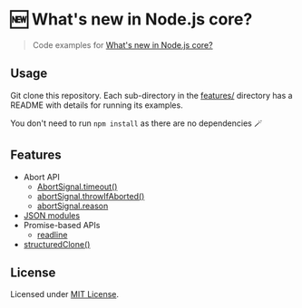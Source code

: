 # 🆕 What's new in Node.js core?

> Code examples for [What's new in Node.js core?](https://simonplend.com/whats-new-in-node-js-core/)

## Usage

Git clone this repository. Each sub-directory in the [features/](features/)
directory has a README with details for running its examples.

You don't need to run `npm install` as there are no dependencies 🪄

## Features

- Abort API
  - [AbortSignal.timeout()](features/abort-api-abortsignal-timeout)
  - [abortSignal.throwIfAborted()](features/abort-api-abortsignal-throwifaborted)
  - [abortSignal.reason](features/abort-api-abortsignal-reason)
- [JSON modules](features/json-modules)
- Promise-based APIs
  - [readline](features/promises-api-readline)
- [structuredClone()](features/structuredclone)

## License

Licensed under [MIT License](./LICENSE.md).
